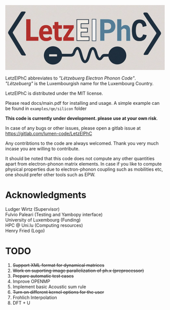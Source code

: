 ![screenshot](docs/logo.png)

LetzElPhC abbreviates to _"Lëtzebuerg Electron Phonon Code"_.
_"Lëtzebuerg"_ is the Luxembourgish name for the Luxembourg Country.

LetzElPhC is distributed under the MIT license.

Please read docs/main.pdf for installing and usage. A simple example can
be found in ```examples/qe/silicon``` folder

**This code is currently under development. please use at your 
own risk**.

In case of any bugs or other issues, please open a gitlab issue
at https://gitlab.com/lumen-code/LetzElPhC

Any contribtions to the code are always welcomed. Thank you very much 
incase you are willing to contribute.

It should be noted that this code does not compute any other quantities
apart from electron-phonon matrix elements. In case if you like to compute
physical properties due to electron-phonon coupling such as mobilities etc,
one should prefer other tools such as EPW.

# Acknowledgments
Ludger Wirtz (Supervisor)  
Fulvio Paleari (Testing and Yambopy interface)  
University of Luxembourg (Funding)  
HPC @ Uni.lu (Computing resources)  
Henry Fried (Logo)

# TODO  
1) ~~Support XML format for dynamical matrices~~
2) ~~Work on suporting image parallelization of ph.x (preprocessor)~~
3) ~~Prepare automatic test cases~~
4) Improve OPENMP
5) Implement basic Acoustic sum rule
6) ~~Turn on different kernel options for the user~~
7) Frohlich Interpolation
8) DFT + U



